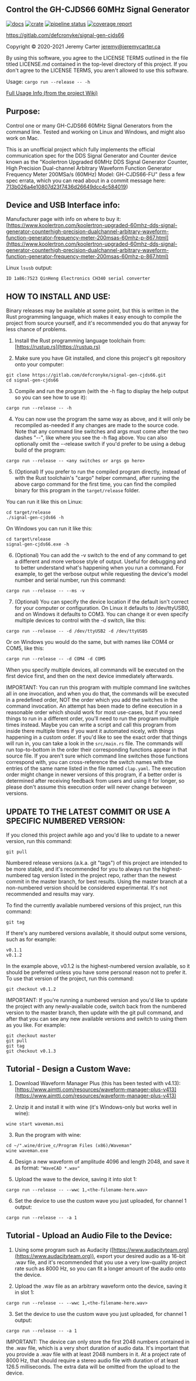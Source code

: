 Control the GH-CJDS66 60MHz Signal Generator  
--------------------------------------------  
  
[![docs](https://docs.rs/signal-gen-cjds66-lib/badge.svg)](https://docs.rs/signal-gen-cjds66-lib) [![crate](https://img.shields.io/crates/v/signal_gen_cjds66_lib)](https://crates.io/crates/signal-gen-cjds66-lib) [![pipeline status](https://gitlab.com/defcronyke/signal-gen-cjds66/badges/master/pipeline.svg)](https://gitlab.com/defcronyke/signal-gen-cjds66/-/commits/master) [![coverage report](https://gitlab.com/defcronyke/signal-gen-cjds66/badges/master/coverage.svg)](https://gitlab.com/defcronyke/signal-gen-cjds66/-/commits/master)  
  
https://gitlab.com/defcronyke/signal-gen-cjds66  
  
Copyright © 2020-2021 Jeremy Carter <jeremy@jeremycarter.ca>  
  
By using this software, you agree to the LICENSE TERMS 
outlined in the file titled LICENSE.md contained in the 
top-level directory of this project. If you don't agree
to the LICENSE TERMS, you aren't allowed to use this
software.  
  
  
Usage: `cargo run --release -- -h`  
  
[Full Usage Info (from the project Wiki)](https://gitlab.com/defcronyke/signal-gen-cjds66/-/wikis/usage)  
  
  
Purpose:  
-------  
Control one or many GH-CJDS66 60MHz Signal Generators from the
command line. Tested and working on Linux and Windows, and might
also work on Mac.  
  
This is an unofficial project which fully implements the official 
communication spec for the DDS Signal Generator and Counter device
known as the "Koolertron Upgraded 60MHz DDS Signal Generator Counter, 
High Precision Dual-channel Arbitrary Waveform Function Generator 
Frequency Meter 200MSa/s (60MHz) Model: GH-CJDS66-FU" (less a few spec 
errata, which you can read about in a commit message here:
[713b026a4e10807d23f7436d26649dcc4c584019](https://gitlab.com/defcronyke/signal-gen-cjds66/-/commit/713b026a4e10807d23f7436d26649dcc4c584019))  
  
  
Device and USB Interface info:  
-----------------------------  
Manufacturer page with info on where to buy it:  
[https://www.koolertron.com/koolertron-upgraded-60mhz-dds-signal-generator-counterhigh-precision-dualchannel-arbitrary-waveform-function-generator-frequency-meter-200msas-60mhz-p-867.html](https://www.koolertron.com/koolertron-upgraded-60mhz-dds-signal-generator-counterhigh-precision-dualchannel-arbitrary-waveform-function-generator-frequency-meter-200msas-60mhz-p-867.html)  
  
Linux `lsusb` output:  
```shell
ID 1a86:7523 QinHeng Electronics CH340 serial converter
```  
  
  
HOW TO INSTALL AND USE:  
----------------------  
Binary releases may be available at some point, but this is written in 
the Rust programming language, which makes it easy enough to compile the 
project from source yourself, and it's recommended you do that anyway 
for less chance of problems.  
  
1. Install the Rust programming language toolchain from:  
[https://rustup.rs](https://rustup.rs)  
  
2. Make sure you have Git installed, and clone this project's git 
repository onto your computer:  
```shell
git clone https://gitlab.com/defcronyke/signal-gen-cjds66.git
cd signal-gen-cjds66
```  
  
3. Compile and run the program (with the -h flag to display the help 
output so you can see how to use it):  
```shell
cargo run --release -- -h
```  
  
4. You can now use the program the same way as above, and it will only be
recompiled as-needed if any changes are made to the source code. Note that
any command line switches and args must come after the two dashes "--", 
like where you see the -h flag above. You can also optionally omit the 
--release switch if you'd prefer to be using a debug build of the program:  
```shell
cargo run --release -- <any switches or args go here>
```  
  
5. (Optional) If you prefer to run the compiled program directly, instead
of with the Rust toolchain's "cargo" helper command, after running the 
above cargo command for the first time, you can find the compiled binary 
for this program in the `target/release` folder.  
  
You can run it like this on Linux:  
```shell
cd target/release
./signal-gen-cjds66 -h
```  
  
On Windows you can run it like this:  
```shell
cd target\release
signal-gen-cjds66.exe -h
```  
  
6. (Optional) You can add the -v switch to the end of any command
to get a different and more verbose style of output. Useful for
debugging and to better understand what's happening when you run
a command. For example, to get the verbose output while requesting
the device's model number and serial number, run this command:  
```shell
cargo run --release -- --ms -v
```  

7. (Optional) You can specify the device location if the default
isn't correct for your computer or configuration. On Linux it 
defaults to /dev/ttyUSB0, and on Windows it defaults to COM3. You
can change it or even specify multiple devices to control with the
-d switch, like this:  
```shell
cargo run --release -- -d /dev/ttyUSB2 -d /dev/ttyUSB5
```  
  
Or on Windows you would do the same, but with names like COM4 or 
COM5, like this:  
```shell
cargo run --release -- -d COM4 -d COM5
```  
  
When you specify multiple devices, all commands will be executed 
on the first device first, and then on the next device immediately
afterwards.  
  
IMPORTANT: You can run this program with multiple command line 
switches all in one invocation, and when you do that, the commands
will be executed in a predefined order, NOT the order which you add
the switches in the command invocation. An attempt has been made to
define execution in a reasonable order which should work for most
use-cases, but if you need things to run in a different order,
you'll need to run the program multiple times instead. Maybe you can
write a script and call this program from inside there multiple times 
if you want it automated nicely, with things happening in a custom 
order. If you'd like to see the exact order that things will run in, 
you can take a look in the `src/main.rs` file. The commands will run 
top-to-bottom in the order their corresponding functions appear in 
that source file. If you aren't sure which command line switches 
those functions correspond with, you can cross-reference the switch 
names with the entries of the same name listed in the file named 
`clap.yaml`. The execution order might change in newer versions of 
this program, if a better order is determined after receiving 
feedback from users and using it for longer, so please don't assume 
this execution order will never change between versions.  
  
  
UPDATE TO THE LATEST COMMIT OR USE A SPECIFIC NUMBERED VERSION:  
--------------------------------------------------------------  
If you cloned this project awhile ago and you'd like to update
to a newer version, run this command:  
```shell
git pull
```  
  
Numbered release versions (a.k.a. git "tags") of this project are intended 
to be more stable, and it's recommended for you to always run the
highest-numbered tag version listed in the project repo, rather than the newest
commit in the master branch, for best results. Using the master branch at a 
non-numbered version should be considered experimental. It's not recommended 
and results may vary.  
  
To find the currently available numbered versions of this project, run this 
command:  
```shell
git tag
```  
  
If there's any numbered versions available, it should output some versions, 
such as for example:  
```shell
v0.1.1
v0.1.2
```  
  
In the example above, v0.1.2 is the highest-numbered version available, 
so it should be preferred unless you have some personal reason not to 
prefer it. To use that version of the project, run this command:  
```shell
git checkout v0.1.2
```  
  
IMPORTANT: If you're running a numbered version and you'd like to update
the project with any newly-available code, switch back from the numbered
version to the master branch, then update with the git pull command, and
after that you can see any new available versions and switch to using them
as you like. For example:  
```shell
git checkout master
git pull
git tag
git checkout v0.1.3
```  
  
  
Tutorial - Design a Custom Wave:  
-------------------------------  
1. Download Waveform Manager Plus (this has been tested with v4.13):  
[https://www.aimtti.com/resources/waveform-manager-plus-v413](https://www.aimtti.com/resources/waveform-manager-plus-v413)  
  
2. Unzip it and install it with wine (it's Windows-only but works well 
in wine):  
```shell
wine start waveman.msi
```  
  
3. Run the program with wine:  
```shell
cd ~/".wine/drive_c/Program Files (x86)/Waveman"
wine waveman.exe
```  
  
4. Design a new waveform of amplitude 4096 and length 2048, and save 
it as format: `"WaveCAD *.wav"`  
  
5. Upload the wave to the device, saving it into slot 1:  
```shell
cargo run --release -- --wwc 1,<the-filename-here.wav>
```  
  
6. Set the device to use the custom wave you just uploaded, for channel
1 output:  
```shell
cargo run --release -- -a 1
```  
  
  
Tutorial - Upload an Audio File to the Device:  
---------------------------------------------  
1. Using some program such as Audacity 
([https://www.audacityteam.org](https://www.audacityteam.org)), 
export your desired audio as a 16-bit .wav file, and it's recommended 
that you use a very low-quality project rate such as 8000 Hz, so you 
can fit a longer amount of the audio onto the device.  
  
2. Upload the .wav file as an arbitrary waveform onto the device, 
saving it in slot 1:  
```shell
cargo run --release -- --wwc 1,<the-filename-here.wav>
```  
  
3. Set the device to use the custom wave you just uploaded, for channel
1 output:  
```shell
cargo run --release -- -a 1
```  
  
IMPORTANT: The device can only store the first 2048 numbers contained 
in the .wav file, which is a very short duration of audio data. It's 
important that you provide a .wav file with at least 2048 numbers in 
it. At a project rate of 8000 Hz, that should require a stereo audio 
file with duration of at least 126.5 milliseconds. The extra data will 
be omitted from the upload to the device.  
  
